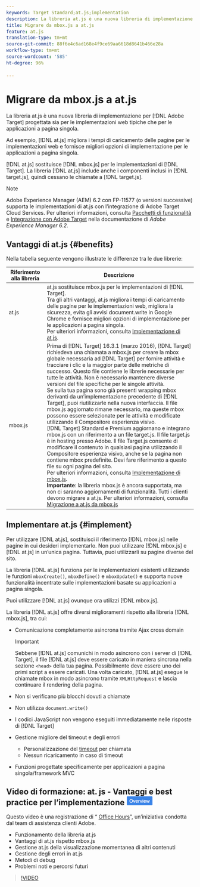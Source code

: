 ```yaml
---
keywords: Target Standard;at.js;implementation
description: La libreria at.js è una nuova libreria di implementazione per Adobe Target progettata sia per le implementazioni web tipiche che per le applicazioni a pagina singola.
title: Migrare da mbox.js a at.js
feature: at.js
translation-type: tm+mt
source-git-commit: 88f6e4c6ad168e4f9ce69aa6618d8641b466e28a
workflow-type: tm+mt
source-wordcount: '585'
ht-degree: 96%

---
```



# Migrare da mbox.js a at.js

La libreria at.js è una nuova libreria di implementazione per [!DNL Adobe Target] progettata sia per le implementazioni web tipiche che per le applicazioni a pagina singola.

Ad esempio, [!DNL at.js] migliora i tempi di caricamento delle pagine per le implementazioni web e fornisce migliori opzioni di implementazione per le applicazioni a pagina singola.

[!DNL at.js] sostituisce [!DNL mbox.js] per le implementazioni di [!DNL Target]. La libreria [!DNL at.js] include anche i componenti inclusi in [!DNL target.js], quindi cessano le chiamate a [!DNL target.js].

>[!NOTE]
>
>Adobe Experience Manager (AEM) 6.2 con FP-11577 (o versioni successive) supporta le implementazioni di at.js con l’integrazione di Adobe Target Cloud Services. Per ulteriori informazioni, consulta [Pacchetti di funzionalità](https://docs.adobe.com/docs/en/aem/6-2/release-notes/feature-packs.html) e [Integrazione con Adobe Target](https://docs.adobe.com/docs/en/aem/6-2/administer/integration/marketing-cloud/target.html) nella documentazione di *Adobe Experience Manager 6.2*.

## Vantaggi di at.js {#benefits}

Nella tabella seguente vengono illustrate le differenze tra le due librerie:

| Riferimento alla libreria | Descrizione |
|--- |--- |
| at.js | at.js sostituisce mbox.js per le implementazioni di [!DNL Target].<br>Tra gli altri vantaggi, at.js migliora i tempi di caricamento delle pagine per le implementazioni web, migliora la sicurezza, evita gli avvisi document.write in Google Chrome e fornisce migliori opzioni di implementazione per le applicazioni a pagina singola.<br>Per ulteriori informazioni, consulta [Implementazione di at.js](#implement). |
| mbox.js | Prima di [!DNL Target] 16.3.1 (marzo 2016), [!DNL Target] richiedeva una chiamata a mbox.js per creare la mbox globale necessaria ad [!DNL Target] per fornire attività e tracciare i clic e la maggior parte delle metriche di successo. Questo file contiene le librerie necessarie per tutte le attività. Non è necessario mantenere diverse versioni del file specifiche per le singole attività.<br>Se sulla tua pagina sono già presenti wrapping mbox derivanti da un’implementazione precedente di [!DNL Target], puoi riutilizzarle nella nuova interfaccia. Il file mbox.js aggiornato rimane necessario, ma queste mbox possono essere selezionate per le attività e modificate utilizzando il Compositore esperienza visivo.<br>[!DNL Target] Standard e Premium aggiornano e integrano mbox.js con un riferimento a un file target.js. Il file target.js è in hosting presso Adobe. Il file Target.js consente di modificare il contenuto in qualsiasi pagina utilizzando il Compositore esperienza visivo, anche se la pagina non contiene mbox predefinite. Devi fare riferimento a questo file su ogni pagina del sito.<br>Per ulteriori informazioni, consulta [Implementazione di mbox.js](/help/c-implementing-target/c-implementing-target-for-client-side-web/t-mbox-download/mbox-download.md).<br>**Importante**: la libreria mbox.js è ancora supportata, ma non ci saranno aggiornamenti di funzionalità. Tutti i clienti devono migrare a at.js. Per ulteriori informazioni, consulta [Migrazione a at.js da mbox.js](/help/c-implementing-target/c-implementing-target-for-client-side-web/t-mbox-download/c-target-atjs-implementation/target-migrate-atjs.md) |

## Implementare at.js {#implement}

Per utilizzare [!DNL at.js], sostituisci il riferimento [!DNL mbox.js] nelle pagine in cui desideri implementarlo. Non puoi utilizzare [!DNL mbox.js] e [!DNL at.js] in un’unica pagina. Tuttavia, puoi utilizzarli su pagine diverse del sito.

La libreria [!DNL at.js] funziona per le implementazioni esistenti utilizzando le funzioni `mboxCreate()`, `mboxDefine()` e `mboxUpdate()` e supporta nuove funzionalità incentrate sulle implementazioni basate su applicazioni a pagina singola.

Puoi utilizzare [!DNL at.js] ovunque ora utilizzi [!DNL mbox.js].

La libreria [!DNL at.js] offre diversi miglioramenti rispetto alla libreria [!DNL mbox.js], tra cui:

* Comunicazione completamente asincrona tramite Ajax cross domain

   >[!IMPORTANT]
   >
   >Sebbene [!DNL at.js] comunichi in modo asincrono con i server di [!DNL Target], il file [!DNL at.js] deve essere caricato in maniera sincrona nella sezione `<head>` della tua pagina. Possibilmente deve essere uno dei primi script a essere caricati. Una volta caricato, [!DNL at.js] esegue le chiamate mbox in modo asincrono tramite `XMLHttpRequest` e lascia continuare il rendering della pagina.

* Non si verificano più blocchi dovuti a chiamate
* Non utilizza `document.write()`
* I codici JavaScript non vengono eseguiti immediatamente nelle risposte di [!DNL Target]
* Gestione migliore del timeout e degli errori

   * Personalizzazione del [timeout](/help/c-implementing-target/c-implementing-target-for-client-side-web/targetgobalsettings.md) per chiamata
   * Nessun ricaricamento in caso di timeout

* Funzioni progettate specificamente per applicazioni a pagina singola/framework MVC

## Video di formazione: at. js - Vantaggi e best practice per l’implementazione  ![badge Panoramica](/help/assets/overview.png)

Questo video è una registrazione di “ [Office Hours](/help/cmp-resources-and-contact-information.md)”, un’iniziativa condotta dal team di assistenza clienti Adobe.

* Funzionamento della libreria at.js
* Vantaggi di at.js rispetto mbox.js
* Gestione at.js della visualizzazione momentanea di altri contenuti
* Gestione degli errori in at.js
* Metodi di debug
* Problemi noti e percorsi futuri

>[!VIDEO](https://video.tv.adobe.com/v/22223/)
